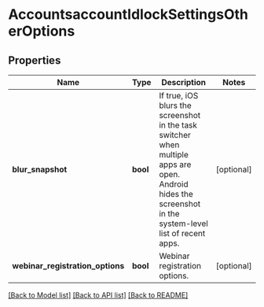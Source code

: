 # AccountsaccountIdlockSettingsOtherOptions

## Properties
Name | Type | Description | Notes
------------ | ------------- | ------------- | -------------
**blur_snapshot** | **bool** | If true, iOS blurs the screenshot in the task switcher when multiple apps are open. Android hides the screenshot in the system-level list of recent apps. | [optional] 
**webinar_registration_options** | **bool** | Webinar registration options. | [optional] 

[[Back to Model list]](../README.md#documentation-for-models) [[Back to API list]](../README.md#documentation-for-api-endpoints) [[Back to README]](../README.md)

